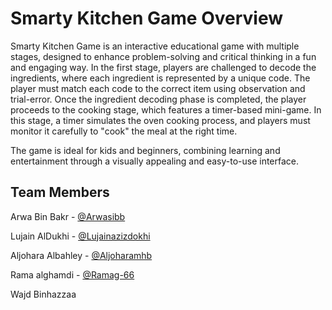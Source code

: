 # Smarty Kitchen Game Overview
Smarty Kitchen Game is an interactive educational game with multiple stages, designed to enhance problem-solving and critical thinking in a fun and engaging way. In the first stage, players are challenged to decode the ingredients, where each ingredient is represented by a unique code. The player must match each code to the correct item using observation and trial-error.
Once the ingredient decoding phase is completed, the player proceeds to the cooking stage, which features a timer-based mini-game. In this stage, a timer simulates the oven cooking process, and players must monitor it carefully to "cook" the meal at the right time.

The game is ideal for kids and beginners, combining learning and entertainment through a visually appealing and easy-to-use interface.

## Team Members
Arwa Bin Bakr - [@Arwasibb](https://github.com/Arwasibb)

Lujain AlDukhi - [@Lujainazizdokhi](https://github.com/Lujainazizdokhi)

Aljohara Albahley - [@Aljoharamhb](https://github.com/Aljoharamhb)

Rama alghamdi - [@Ramag-66](https://github.com/Ramag-66)

Wajd Binhazzaa 
